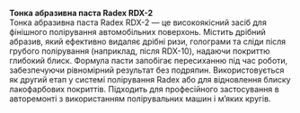 **Тонка абразивна паста Radex RDX-2**  
Тонка абразивна паста Radex RDX-2 — це високоякісний засіб для фінішного полірування автомобільних поверхонь. Містить дрібний абразив, який ефективно видаляє дрібні ризи, голограми та сліди після грубого полірування (наприклад, після RDX-10), надаючи покриттю глибокий блиск. Формула пасти запобігає пересиханню під час роботи, забезпечуючи рівномірний результат без подряпин. Використовується як другий етап у системі полірування Radex або для відновлення блиску лакофарбових покриттів. Підходить для професійного застосування в авторемонті з використанням полірувальних машин і м’яких кругів.